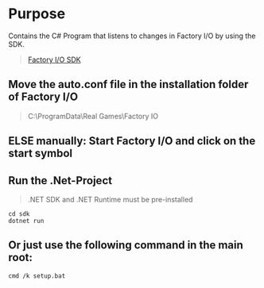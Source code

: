 # Purpose
Contains the C# Program that listens to changes in Factory I/O by using the SDK.
> [Factory I/O SDK](https://github.com/realgamessoftware/factoryio-sdk)
## Move the auto.conf file in the installation folder of Factory I/O
> C:\ProgramData\Real Games\Factory IO

## ELSE manually: Start Factory I/O and click on the start symbol

## Run the .Net-Project
> .NET SDK and .NET Runtime must be pre-installed
```
cd sdk
dotnet run
```

## Or just use the following command in the main root:
```
cmd /k setup.bat
```